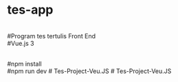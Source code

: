 # tes-app

<br>
#Program tes tertulis Front End
<br>
#Vue.js 3
<br>
<br>

#npm install
<br>
#npm run dev
#   T e s - P r o j e c t - V e u . J S  
 # Tes-Project-Veu.JS
